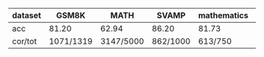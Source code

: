 |dataset|GSM8K|MATH|SVAMP|mathematics|ocw|aime24|amc23|carp_en|college_math|olympiadbench|
|--|--|--|--|--|--|--|--|--|--|--|
|acc|81.20|62.94|86.20|81.73|31.25|10.00|40.00|51.23|32.43|34.07|
|cor/tot|1071/1319|3147/5000|862/1000|613/750|85/272|3/30|16/40|375/732|857/2643|230/675|
